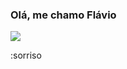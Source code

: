 ### Olá, me chamo **Flávio**

![](https://media.tenor.com/dTvT0Qb67p0AAAAM/potato-ugly.gif)

:sorriso
